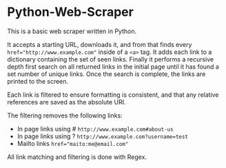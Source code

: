 # Python-Web-Scraper
This is a basic web scraper written in Python. 

It accepts a starting URL, downloads it,  and from that finds every  `href="http://www.example.com"` inside of a `<a>` tag. It adds each link to a dictionary containing the set of seen links. Finally it performs a recursive depth first search on all returned links in the initial page until it has found a set number of unique links. Once the search is complete, the links are printed to the screen. 

Each link is filtered to ensure formatting is consistent, and that any relative references are saved as the absolute URI.

The filtering removes the following links:

- In page  links using #
`http://www.example.com#about-us`
- In page links using ?
`http://www.example.com?username=test`
- Mailto links
`href="maito:me@email.com"`

All link matching and filtering is done with Regex.
